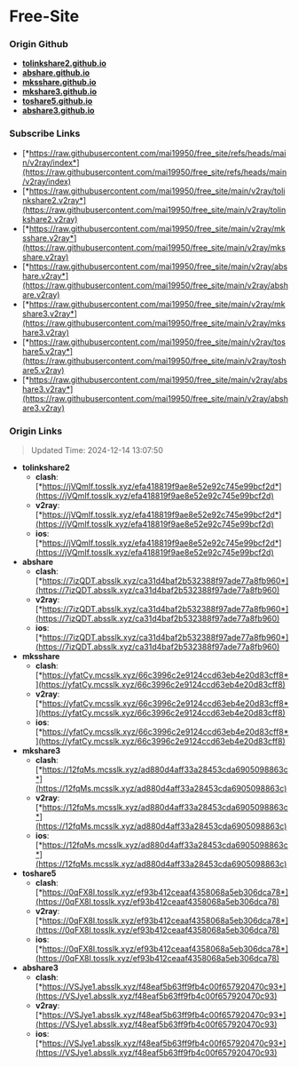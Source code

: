 # Free-Site

### Origin Github

- [**tolinkshare2.github.io**](https://github.com/tolinkshare2/tolinkshare2.github.io)
- [**abshare.github.io**](https://github.com/abshare/abshare.github.io)
- [**mksshare.github.io**](https://github.com/mksshare/mksshare.github.io)
- [**mkshare3.github.io**](https://github.com/mkshare3/mkshare3.github.io)
- [**toshare5.github.io**](https://github.com/toshare5/toshare5.github.io)
- [**abshare3.github.io**](https://github.com/abshare3/abshare3.github.io)

### Subscribe Links

- [*https://raw.githubusercontent.com/mai19950/free_site/refs/heads/main/v2ray/index*](https://raw.githubusercontent.com/mai19950/free_site/refs/heads/main/v2ray/index)
- [*https://raw.githubusercontent.com/mai19950/free_site/main/v2ray/tolinkshare2.v2ray*](https://raw.githubusercontent.com/mai19950/free_site/main/v2ray/tolinkshare2.v2ray)
- [*https://raw.githubusercontent.com/mai19950/free_site/main/v2ray/mksshare.v2ray*](https://raw.githubusercontent.com/mai19950/free_site/main/v2ray/mksshare.v2ray)
- [*https://raw.githubusercontent.com/mai19950/free_site/main/v2ray/abshare.v2ray*](https://raw.githubusercontent.com/mai19950/free_site/main/v2ray/abshare.v2ray)
- [*https://raw.githubusercontent.com/mai19950/free_site/main/v2ray/mkshare3.v2ray*](https://raw.githubusercontent.com/mai19950/free_site/main/v2ray/mkshare3.v2ray)
- [*https://raw.githubusercontent.com/mai19950/free_site/main/v2ray/toshare5.v2ray*](https://raw.githubusercontent.com/mai19950/free_site/main/v2ray/toshare5.v2ray)
- [*https://raw.githubusercontent.com/mai19950/free_site/main/v2ray/abshare3.v2ray*](https://raw.githubusercontent.com/mai19950/free_site/main/v2ray/abshare3.v2ray)

### Origin Links

> Updated Time: 2024-12-14 13:07:50

- **tolinkshare2**
  - **clash**: [*https://jVQmIf.tosslk.xyz/efa418819f9ae8e52e92c745e99bcf2d*](https://jVQmIf.tosslk.xyz/efa418819f9ae8e52e92c745e99bcf2d)
  - **v2ray**: [*https://jVQmIf.tosslk.xyz/efa418819f9ae8e52e92c745e99bcf2d*](https://jVQmIf.tosslk.xyz/efa418819f9ae8e52e92c745e99bcf2d)
  - **ios**: [*https://jVQmIf.tosslk.xyz/efa418819f9ae8e52e92c745e99bcf2d*](https://jVQmIf.tosslk.xyz/efa418819f9ae8e52e92c745e99bcf2d)
- **abshare**
  - **clash**: [*https://7izQDT.absslk.xyz/ca31d4baf2b532388f97ade77a8fb960*](https://7izQDT.absslk.xyz/ca31d4baf2b532388f97ade77a8fb960)
  - **v2ray**: [*https://7izQDT.absslk.xyz/ca31d4baf2b532388f97ade77a8fb960*](https://7izQDT.absslk.xyz/ca31d4baf2b532388f97ade77a8fb960)
  - **ios**: [*https://7izQDT.absslk.xyz/ca31d4baf2b532388f97ade77a8fb960*](https://7izQDT.absslk.xyz/ca31d4baf2b532388f97ade77a8fb960)
- **mksshare**
  - **clash**: [*https://yfatCy.mcsslk.xyz/66c3996c2e9124ccd63eb4e20d83cff8*](https://yfatCy.mcsslk.xyz/66c3996c2e9124ccd63eb4e20d83cff8)
  - **v2ray**: [*https://yfatCy.mcsslk.xyz/66c3996c2e9124ccd63eb4e20d83cff8*](https://yfatCy.mcsslk.xyz/66c3996c2e9124ccd63eb4e20d83cff8)
  - **ios**: [*https://yfatCy.mcsslk.xyz/66c3996c2e9124ccd63eb4e20d83cff8*](https://yfatCy.mcsslk.xyz/66c3996c2e9124ccd63eb4e20d83cff8)
- **mkshare3**
  - **clash**: [*https://12fqMs.mcsslk.xyz/ad880d4aff33a28453cda6905098863c*](https://12fqMs.mcsslk.xyz/ad880d4aff33a28453cda6905098863c)
  - **v2ray**: [*https://12fqMs.mcsslk.xyz/ad880d4aff33a28453cda6905098863c*](https://12fqMs.mcsslk.xyz/ad880d4aff33a28453cda6905098863c)
  - **ios**: [*https://12fqMs.mcsslk.xyz/ad880d4aff33a28453cda6905098863c*](https://12fqMs.mcsslk.xyz/ad880d4aff33a28453cda6905098863c)
- **toshare5**
  - **clash**: [*https://0qFX8I.tosslk.xyz/ef93b412ceaaf4358068a5eb306dca78*](https://0qFX8I.tosslk.xyz/ef93b412ceaaf4358068a5eb306dca78)
  - **v2ray**: [*https://0qFX8I.tosslk.xyz/ef93b412ceaaf4358068a5eb306dca78*](https://0qFX8I.tosslk.xyz/ef93b412ceaaf4358068a5eb306dca78)
  - **ios**: [*https://0qFX8I.tosslk.xyz/ef93b412ceaaf4358068a5eb306dca78*](https://0qFX8I.tosslk.xyz/ef93b412ceaaf4358068a5eb306dca78)
- **abshare3**
  - **clash**: [*https://VSJye1.absslk.xyz/f48eaf5b63ff9fb4c00f657920470c93*](https://VSJye1.absslk.xyz/f48eaf5b63ff9fb4c00f657920470c93)
  - **v2ray**: [*https://VSJye1.absslk.xyz/f48eaf5b63ff9fb4c00f657920470c93*](https://VSJye1.absslk.xyz/f48eaf5b63ff9fb4c00f657920470c93)
  - **ios**: [*https://VSJye1.absslk.xyz/f48eaf5b63ff9fb4c00f657920470c93*](https://VSJye1.absslk.xyz/f48eaf5b63ff9fb4c00f657920470c93)
